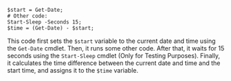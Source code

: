 ```
$start = Get-Date;
# Other code:
Start-Sleep -Seconds 15;
$time = (Get-Date) - $start;

```


This code first sets the `$start` variable to the current date and time using the `Get-Date` cmdlet. Then, it runs some other code. After that, it waits for 15 seconds using the `Start-Sleep` cmdlet (Only for Testing Purposes). Finally, it calculates the time difference between the current date and time and the start time, and assigns it to the `$time` variable.
